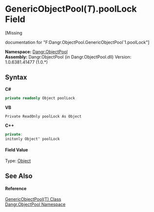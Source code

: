 # GenericObjectPool(*T*).poolLock Field
 

\[Missing <summary> documentation for "F:Dangr.ObjectPool.GenericObjectPool`1.poolLock"\]

**Namespace:**&nbsp;<a href="N_Dangr_ObjectPool">Dangr.ObjectPool</a><br />**Assembly:**&nbsp;Dangr.ObjectPool (in Dangr.ObjectPool.dll) Version: 1.0.6381.41477 (1.0.*)

## Syntax

**C#**<br />
``` C#
private readonly Object poolLock
```

**VB**<br />
``` VB
Private ReadOnly poolLock As Object
```

**C++**<br />
``` C++
private:
initonly Object^ poolLock
```


#### Field Value
Type: <a href="http://msdn2.microsoft.com/en-us/library/e5kfa45b" target="_blank">Object</a>

## See Also


#### Reference
<a href="T_Dangr_ObjectPool_GenericObjectPool_1">GenericObjectPool(T) Class</a><br /><a href="N_Dangr_ObjectPool">Dangr.ObjectPool Namespace</a><br />